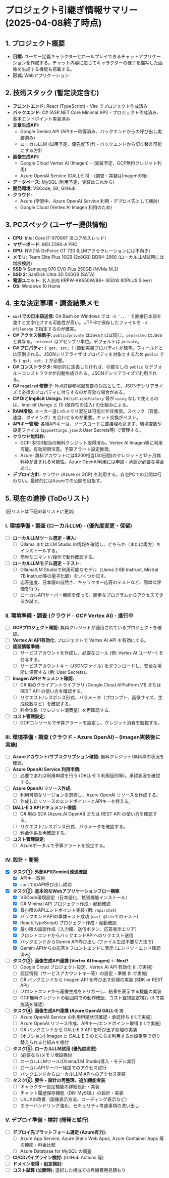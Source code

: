 # プロジェクト引継ぎ情報サマリー (2025-04-08終了時点)

## 1. プロジェクト概要

- **目標:** ユーザー定義キャラクターとロールプレイできるチャットアプリケーションを作成する。チャット内容に応じてキャラクターの様子を描写した画像を生成する機能も搭載する。
- **形式:** Webアプリケーション

## 2. 技術スタック (暫定決定含む)

- **フロントエンド:** React (TypeScript) - Vite でプロジェクト作成済み
- **バックエンド:** C# (ASP.NET Core Minimal API) - プロジェクト作成済み、基本エンドポイント実装済み
- **文章生成API:**
    - Google Gemini API (APIキー取得済み、バックエンドからの呼び出し実装済み)
    - ローカルLLM (試用予定、優先度下げ) - バックエンドから切り替え可能にする方針
- **画像生成API:**
    - Google Cloud Vertex AI (Imagen) - (実装予定、GCP無料クレジット利用)
    - Azure OpenAI Service (DALL·E 3) - (調査・実装はImagenの後)
- **データベース:** MySQL (利用予定、実装はこれから)
- **開発環境:** VSCode, Git, GitHub
- **クラウド:**
    - Azure (学習中、Azure OpenAI Service 利用・デプロイ先として検討)
    - Google Cloud (Vertex AI Imagen 利用のため)

## 3. PCスペック (ユーザー提供情報)

- **CPU:** Intel Core i7-9700KF (8コア/8スレッド)
- **マザーボード:** MSI Z390-A PRO
- **GPU:** NVIDIA GeForce GT 730 (LLMアクセラレーションには不向き)
- **メモリ:** Team Elite Plus 16GB (2x8GB) DDR4-2666 (ローカルLLM試用には増設検討)
- **SSD 1:** Samsung 970 EVO Plus 250GB (NVMe M.2)
- **SSD 2:** SanDisk Ultra 3D 500GB (SATA)
- **電源ユニット:** 玄人志向 KRPW-AK650W/88+ (650W 80PLUS Silver)
- **OS:** Windows 10 Home

## 4. 主な決定事項・調査結果メモ

- **`curl`での日本語送信:** Git Bash on Windows では `-d '...'` で直接日本語を渡すと文字化けする可能性が高い。UTF-8で保存したファイルを `-d @filename` で指定するのが確実。
- **C# アクセス修飾子:** `public`/`private` はJavaとほぼ同じ。`protected` はJavaと異なる。`internal` はアセンブリ単位。デフォルトは `private`。
- **C# プロパティ:** `{ get; set; }` (自動実装プロパティ) が標準。フィールドとは区別される。JSONシリアライザはプロパティを対象とするため `public` でも `{ get; set; }` が必要。
- **C# コンストラクタ:** 明示的に定義しなければ、引数なしの `public` なデフォルトコンストラクタが自動生成される。JSONデシリアライズで利用される。
- **C# `required` 修飾子:** Null許容参照型警告の対策として、JSONデシリアライズで必須のプロパティに付与するのが有効な場合がある。
- **C# DIとImplicit Usings:** `IHttpClientFactory` 等が `using` なしで使えるのは、Implicit Usings と DI (依存性の注入) の仕組みによる。
- **RAM増設:** メーカー違いのメモリ混在は可能だが非推奨。スペック（容量、速度、タイミング）を合わせるのが重要。キット交換がベスト。
- **APIキー管理:** 各種APIキーは、ソースコードに直接埋め込まず、環境変数や設定ファイル (`appsettings.json`のUser Secrets等) で管理する。
- **クラウド無料枠:**
    - GCP: $300相当の無料クレジット取得済み。Vertex AI Imagen等に利用可能。有効期限注意。予算アラート設定推奨。
    - Azure: 無料アカウントには$200相当(30日間)のクレジットと12ヶ月無料枠が含まれる可能性。Azure OpenAI利用には申請・承認が必要な場合あり。
- **デプロイ方針:** クラウド (Azure or GCP) を利用する。自宅PCでの公開は行わない。最終的にはAzureでの公開を目指す。

## 5. 現在の進捗 (ToDoリスト)

(旧リストは下記の新リストに更新)

### I. 環境準備・調査 (ローカルLLM) - (優先度変更・保留)

- [ ] **ローカルLLMツール選定・導入:**
    - [ ] Ollama または LM Studio の情報を確認し、どちらか（または両方）をインストールする。
    - [ ] 簡単なコマンド/操作で動作確認する。
- [ ] **ローカルLLMモデル選定・テスト:**
    - [ ] Ollama/LM Studioで利用可能なモデル（Llama 3 8B Instruct, Mistral 7B Instruct等の量子化版）をいくつか試す。
    - [ ] 応答速度、日本語の自然さ、キャラクター応答のテストなど、簡単な評価を行う。
    - [ ] ローカルAPIサーバー機能を使って、簡単なプログラムからアクセスできるか試す。

### II. 環境準備・調査 (クラウド - GCP Vertex AI) - **進行中**

- [ ] **GCPプロジェクト確認:** 無料クレジットが適用されているプロジェクトを確認。
- [ ] **Vertex AI API有効化:** プロジェクトで Vertex AI API を有効にする。
- [ ] **認証情報準備:**
    - [ ] サービスアカウントを作成し、必要なロール (例: Vertex AI ユーザー) を付与する。
    - [ ] サービスアカウントキー (JSONファイル) をダウンロードし、安全な場所に保管する (例: User Secrets)。
- [ ] **Imagen APIドキュメント確認:**
    - [ ] C# 用のクライアントライブラリ (Google.Cloud.AIPlatform.V1) または REST API の使い方を確認する。
    - [ ] リクエスト/レスポンス形式、パラメータ（プロンプト、画像サイズ、生成枚数など）を確認する。
    - [ ] 料金体系（クレジット消費量）を再確認する。
- [ ] **コスト管理設定:**
    - [ ] GCPコンソールで予算アラートを設定し、クレジット消費を監視する。

### III. 環境準備・調査 (クラウド - Azure OpenAI) - (Imagen実装後に実施)

- [ ] **Azureアカウント/サブスクリプション確認:** 無料クレジット/無料枠の状況を確認。
- [ ] **Azure OpenAI Service 利用申請:**
    - [ ] 必要であれば利用申請を行う (DALL-E 3 利用目的等)。承認状況を確認する。
- [ ] **Azure OpenAI リソース作成:**
    - [ ] 利用可能なリージョンを選択し、Azure OpenAI リソースを作成する。
    - [ ] 作成したリソースのエンドポイントとAPIキーを控える。
- [ ] **DALL-E 3 APIドキュメント確認:**
    - [ ] C# 用の SDK (Azure.AI.OpenAI) または REST API の使い方を確認する。
    - [ ] リクエスト/レスポンス形式、パラメータを確認する。
    - [ ] 料金体系を再確認する。
- [ ] **コスト管理設定:**
    - [ ] Azureポータルで予算アラートを設定する。

### IV. 設計・開発

- [x] **タスク①: 外部API(Gemini)疎通確認**
    - [x] APIキー取得
    - [x] `curl`でのAPI呼び出し成功
- [x] **タスク②: 基本的なWebアプリケーションフロー構築**
    - [x] VSCode環境設定（日本語化、拡張機能インストール）
    - [x] C# Minimal API プロジェクト作成・起動確認
    - [x] 最小限のAPIエンドポイント実装 (例: `/api/chat`)
    - [x] バックエンドAPIの単体テスト成功 (`curl @file`でのテスト)
    - [x] React(TypeScript) プロジェクト作成・起動確認
    - [x] 最小限の画面作成（入力欄、送信ボタン、応答表示エリア）
    - [x] フロントエンドからバックエンドAPIへのリクエスト送信
    - [x] バックエンドからGemini API呼び出し (ファイル生成不要な方法で)
    - [x] Gemini APIからの応答をフロントエンドに表示 (エンドツーエンド確認済み)
- [ ] **タスク③: 画像生成API連携 (Vertex AI Imagen)** ← **Next!**
    - [ ] Google Cloud プロジェクト設定、Vertex AI API 有効化 (II.で実施)
    - [ ] 認証情報（サービスアカウントキー等）の設定・準備 (II.で実施)
    - [ ] C# バックエンドから Imagen API を呼び出す処理の実装 (SDK or REST API)
    - [ ] フロントエンドから画像生成をトリガーし、結果を表示する機能の実装
    - [ ] GCP無料クレジットの範囲内での動作確認、コスト監視設定検討 (II.で実施済を確認)
- [ ] **タスク④: 画像生成API連携 (Azure OpenAI DALL-E 3)**
    - [ ] Azure OpenAI Service の利用申請状況確認・承認待ち (III.で実施)
    - [ ] Azure OpenAI リソース作成、APIキー/エンドポイント取得 (III.で実施)
    - [ ] C# バックエンドから DALL-E 3 API を呼び出す処理の実装
    - [ ] (オプション) Imagen と DALL-E 3 のどちらを利用するか設定等で切り替えられる仕組みを検討
- [ ] **タスク⑤: ローカルLLM試用 (優先度変更)**
    - [ ] (必要なら)メモリ増設検討
    - [ ] ローカルLLMツール(Ollama/LM Studio)導入・モデル実行
    - [ ] ローカルAPIサーバー経由でのアクセス試行
    - [ ] バックエンドからローカルLLM APIへのアクセス実装
- [ ] **タスク⑥: 要件・設計の再整理、追加機能実装**
    - [ ] キャラクター設定機能の詳細設計・実装
    - [ ] チャット履歴保存機能（DB: MySQL）の設計・実装
    - [ ] UI/UXの改善（画像表示方法、ローディング表示など）
    - [ ] エラーハンドリング強化、セキュリティ考慮事項の洗い出し

### V. デプロイ準備・検討 (開発と並行)

- [ ] **デプロイ先プラットフォーム選定 (Azure有力):**
    - [ ] Azure App Service, Azure Static Web Apps, Azure Container Apps 等の機能・料金比較
    - [ ] Azure Database for MySQL の調査
- [ ] **CI/CDパイプライン検討:** (GitHub Actions 等)
- [ ] **ドメイン取得・設定検討:**
- [ ] **コスト試算 (公開時):** 選択した構成での月額費用見積もり